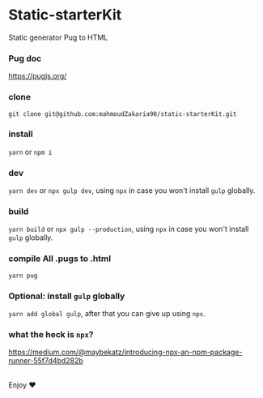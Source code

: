 # Static-starterKit
 Static generator Pug to HTML 

 ### Pug doc
https://pugjs.org/



### clone
`git clone git@github.com:mahmoudZakaria90/static-starterKit.git`

### install
`yarn` or `npm i`

### dev
`yarn dev` or `npx gulp dev`, using `npx` in case you won't install `gulp` globally.

### build
`yarn build` or `npx gulp --production`, using `npx` in case you won't install `gulp` globally.

### compile All .pugs to .html
`yarn pug`

### Optional: install `gulp` globally
`yarn add global gulp`, after that you can give up using `npx`.

### what the heck is `npx`?
https://medium.com/@maybekatz/introducing-npx-an-npm-package-runner-55f7d4bd282b <br><br>

Enjoy :heart: